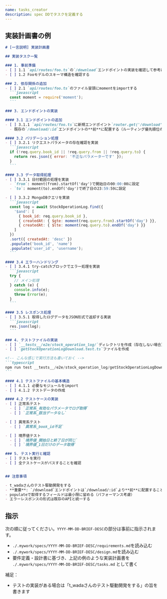 ```yaml
---
name: tasks_creator
description: spec DDでタスクを定義する
---
```


## 実装計画書の例

````markdown
# [一言説明] 実装計画書

## 実装タスク一覧

### 1. 事前準備
- [ ] 1.1 `api/routes/foo.ts`の`/download`エンドポイントの実装を確認して参考にする
- [ ] 1.2 Fooモデルのスキーマ構造を確認する

### 2. 依存関係の追加
- [ ] 2.1 `api/routes/foo.ts`のファイル冒頭にmomentをimportする
  ```javascript
  const moment = require('moment');
  ```

### 3. エンドポイントの実装

#### 3.1 エンドポイントの追加
- [ ] 3.1.1 `api/routes/foo.ts`に新規エンドポイント`router.get('/download', ...)`を追加
  - 既存の`/download/:id`エンドポイントの**前**に配置する（ルーティング優先順位のため）

#### 3.2 バリデーション処理
- [ ] 3.2.1 リクエストパラメータの存在確認を実装
  ```javascript
  if (!req.query.book_id || !req.query.from || !req.query.to) {
    return res.json({ error: '不正なパラメーターです' });
  }
  ```

#### 3.3 データ取得処理
- [ ] 3.3.1 日付範囲の処理を実装
  - `from`: moment(from).startOf('day')で開始日の00:00:00に設定
  - `to`: moment(to).endOf('day')で終了日の23:59:59に設定

- [ ] 3.3.2 MongoDBクエリを実装
  ```javascript
  const log = await StockOperationLog.find({
    '$and': [
      { book_id: req.query.book_id },
      { createdAt: { $gte: moment(req.query.from).startOf('day') }},
      { createdAt: { $lte: moment(req.query.to).endOf('day') }}
    ]
  })
  .sort({ createdAt: 'desc' })
  .populate('book_id', 'name')
  .populate('user_id', 'username');
  ```

#### 3.4 エラーハンドリング
- [ ] 3.4.1 try-catchブロックでエラー処理を実装
  ```javascript
  try {
    // メイン処理
  } catch (e) {
    console.info(e);
    throw Error(e);
  }
  ```

#### 3.5 レスポンス処理
- [ ] 3.5.1 取得したログデータをJSON形式で返却する実装
  ```javascript
  res.json(log);
  ```

### 4. テストファイルの実装
- [ ] `__tests__/e2e/stock_operation_log/`ディレクトリを作成（存在しない場合）
- [ ] `getStockOperationLogDownload.test.ts`ファイルを作成

<!-- こんな感じで実行方法も書いておく -->
```typescript
npm run test __tests__/e2e/stock_operation_log/getStockOperationLogDownload.test.ts
```

#### 4.1 テストファイルの基本構造
- [ ] 4.1.1 必要なモジュールをimport
- [ ] 4.1.2 テストデータの作成

#### 4.2 テストケースの実装
- [ ] 正常系テスト
  - [ ] `正常系_有効なパラメータでログ取得`
  - [ ] `正常系_該当データなし`

- [ ] 異常系テスト
  - [ ] `異常系_book_id不足`

- [ ] 境界値テスト
  - [ ] `境界値_開始日と終了日が同じ`
  - [ ] `境界値_1日だけのデータ取得`

### 5. テスト実行と確認
- [ ] テストを実行
- [ ] 全テストケースがパスすることを確認


## 注意事項

- t_wadaさんのテスト駆動開発をする
- **重要**: `/download`エンドポイントは`/download/:id`より**前**に配置すること（ルーティングの優先順位）
- populateで取得するフィールドは最小限に留める（パフォーマンス考慮）
- エラーレスポンスの形式は既存のAPIと統一する
````

## 指示
次の順に従ってください。`YYYY-MM-DD-BRIEF-DESC`の部分は事前に指示されます。

- `./.mywork/specs/YYYY-MM-DD-BRIEF-DESC/requirements.md`を読み込む
- `./.mywork/specs/YYYY-MM-DD-BRIEF-DESC/design.md`を読み込む
- 要件定義・設計書に基づき、上記の例のような実装計画書を `./.mywork/specs/YYYY-MM-DD-BRIEF-DESC/tasks.md` として書く

補足：
- テストの実装がある場合は「t_wadaさんのテスト駆動開発をする」の旨を書きます
